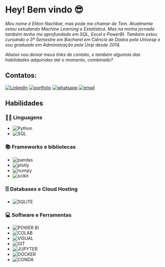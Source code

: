 
# Hey! Bem vindo 😎

_Meu nome é Eliton Nachbar, mas pode me chamar de Tom. Atualmente estou estudando Machine Learning e Estatística. Mas na minha jornada também tenho me aprofundado em SQL, Excel e PowerBI. 
Também estou cursando o 3º Semestre em Bacharel em Ciência de Dados pela Univesp e sou graduado em Administração pela Unip desde 2014._

_Abaixo vou deixar meus links de contato, e também algumas das habilidades adquiridas até o momento, combinado?_

## Contatos:

[![LinkedIn](https://img.shields.io/badge/LinkedIn-0077B5?style=for-the-badge&logo=linkedin&logoColor=white)](https://www.linkedin.com/in/elitonnachbar)
[![portfolio](https://img.shields.io/badge/Portfolio-255E63?style=for-the-badge&logo=About.me&logoColor=white)](https://tomnachbar.github.io/elitonnachbar/)
[![whatsapp](https://img.shields.io/badge/WhatsApp-25D366?style=for-the-badge&logo=whatsapp&logoColor=white)](https://wa.me/5511975144138)
[![email](https://img.shields.io/badge/Microsoft_Outlook-0078D4?style=for-the-badge&logo=microsoft-outlook&logoColor=white)](mailto:nachbars@msn.com)

## Habilidades

### 👨‍💻 Linguagens
- ![Python](https://img.shields.io/badge/Python-3776AB?style=for-the-badge&logo=python&logoColor=white)
- ![SQL](https://img.shields.io/badge/SQLite-07405E?logo=sqlite&logoColor=white&style=for-the-badge)

### 📚 Frameworks e bibliotecas

- ![pandas](https://img.shields.io/badge/Pandas-2C2D72?style=for-the-badge&logo=pandas&logoColor=white)
- ![plotly](https://img.shields.io/badge/Plotly-239120?style=for-the-badge&logo=plotly&logoColor=white)
- ![numpy](https://img.shields.io/badge/Numpy-777BB4?style=for-the-badge&logo=numpy&logoColor=white)
- ![scikit](https://img.shields.io/badge/scikit_learn-F7931E?style=for-the-badge&logo=scikit-learn&logoColor=white)

### 🗄️ Databases e Cloud Hosting
- ![SQLITE](https://img.shields.io/badge/Sqlite-003B57?style=for-the-badge&logo=sqlite&logoColor=white)

### 💻 Software e Ferramentas

- ![POWER BI](https://img.shields.io/badge/PowerBI-F2C811?style=for-the-badge&logo=Power%20BI&logoColor=white)
- ![COLAB](https://img.shields.io/badge/Colab-F9AB00?style=for-the-badge&logo=googlecolab&color=525252)
- ![VISUAL](https://img.shields.io/badge/VSCode-0078D4?style=for-the-badge&logo=visual%20studio%20code&logoColor=white)
- ![GIT](https://img.shields.io/badge/GitHub-100000?style=for-the-badge&logo=github&logoColor=white)
- ![JUPYTER](https://img.shields.io/badge/Jupyter-F37626.svg?&style=for-the-badge&logo=Jupyter&logoColor=white)
- ![DOCKER](https://img.shields.io/badge/Docker-2CA5E0?style=for-the-badge&logo=docker&logoColor=white)
- ![CONDA](https://img.shields.io/badge/conda-342B029.svg?&style=for-the-badge&logo=anaconda&logoColor=white)

<!--
**nachbars@msn.com
-------------------------
💻 Estudante em Ciência de Dados
📚 Formado em Administração de Empresas
🔭 Atualmente utilizando Machine Learning em projetos pessoais 
🌱 Estudando Estatística
🌟 Minha linguagem: Python

-->
